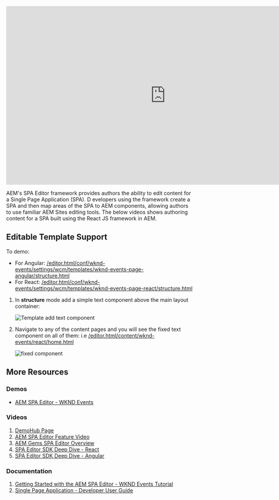 <iframe title="Adobe Video Publishing Cloud Player" width="854" height="480" src="https://video.tv.adobe.com/v/26393/?quality=12&autoplay=false&hidetitle=true&marketingtech.adobe.analytics.additionalAccounts=tmdtmdaemdemoutilsprod" frameborder="0" webkitallowfullscreen
mozallowfullscreen allowfullscreen scrolling="no"></iframe>

AEM's SPA Editor framework provides authors the ability to edit content for a Single Page Application (SPA). D  evelopers using the framework create a SPA and then map areas of the SPA to AEM components, allowing authors to use familiar AEM Sites editing tools. The below videos shows authoring content for a SPA built using the React JS framework in AEM.

<!-- QUICKSTART_INSTRUCTIONS -->

<!-- CLOUD-SERVICE_INSTRUCTIONS -->

## Editable Template Support

To demo:

* For Angular: [/editor.html/conf/wknd-events/settings/wcm/templates/wknd-events-page-angular/structure.html](/editor.html/conf/wknd-events/settings/wcm/templates/wknd-events-page-angular/structure.html)
* For React: [/editor.html/conf/wknd-events/settings/wcm/templates/wknd-events-page-react/structure.html](/editor.html/conf/wknd-events/settings/wcm/templates/wknd-events-page-react/structure.html)

1. In **structure** mode add a simple text component above the main layout container:

	![Template add text component](./spa-editor/images/template-text-component.png)

2. Navigate to any of the content pages and you will see the fixed text component on all of them: i.e [/editor.html/content/wknd-events/react/home.html](/editor.html/content/wknd-events/react/home.html)

	![fixed component](./spa-editor/images/fixed-component.png)


## More Resources

### Demos
  * [AEM SPA Editor - WKND Events](https://internal.adobedemo.com/content/demo-hub/en/demos/external/aem-sites-spa-editor-framework.html)

### Videos

1. [DemoHub Page](https://internal.adobedemo.com/content/demo-hub/en/demos/external/aem-sites-spa-editor-framework.html)
2. [AEM SPA Editor Feature Video](http://helpx.adobe.com/experience-manager/kt/sites/using/spa-editor-framework-feature-video-use.html)
3. [AEM Gems SPA Editor Overview](https://helpx.adobe.com/experience-manager/kt/eseminars/gems/aem-spa-editor.html)
4. [SPA Editor SDK Deep Dive - React](https://helpx.adobe.com/experience-manager/kt/eseminars/gems/SPA-Editor-SDK-Deep-Dive-React.html)
5. [SPA Editor SDK Deep Dive - Angular](https://helpx.adobe.com/experience-manager/kt/eseminars/gems/SPA-Editor-SDK-Deep-Dive-Angular.html)

### Documentation

1. [Getting Started with the AEM SPA Editor - WKND Events Tutorial](https://helpx.adobe.com/experience-manager/kt/sites/using/getting-started-spa-wknd-tutorial-develop.html)
2. [Single Page Application - Developer User Guide](https://helpx.adobe.com/experience-manager/6-4/sites/developing/user-guide.html?topic=/experience-manager/6-4/sites/developing/morehelp/spa.ug.js)